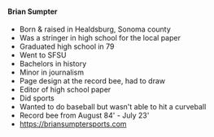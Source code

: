 #### Brian Sumpter
- Born & raised in Healdsburg, Sonoma county
- Was a stringer in high school for the local paper
- Graduated high school in 79
- Went to SFSU
- Bachelors in history
- Minor in journalism
- Page design at the record bee, had to draw
- Editor of high school paper
- Did sports
- Wanted to do baseball but wasn't able to hit a curveball
- Record bee from August 84' - July 23'
- https://briansumptersports.com